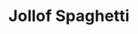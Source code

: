 ---
title: Jollof Spaghetti
description: delicious nigerian vegetable soup
featured-image: /uploads/beef-stew.jpg
theme: Others
---